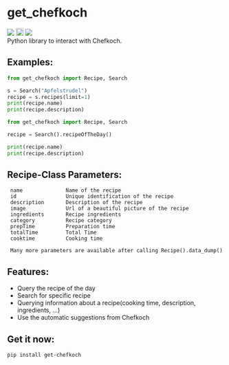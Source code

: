 # get_chefkoch
<a href="http://pepy.tech/count/get-chefkoch"><img src="http://pepy.tech/badge/get-chefkoch"></a> <a href="https://badge.fury.io/py/get-chefkoch"><img src="https://badge.fury.io/py/get-chefkoch.svg" alt="PyPI version" height="18"></a> <a href="https://github.com/olzeug/get_chefkoch/blob/master/LICENSE"><img src="https://img.shields.io/github/license/olzeug/get_chefkoch.svg"></a><br>
Python library to interact with Chefkoch.

## Examples:

```python
from get_chefkoch import Recipe, Search

s = Search("Apfelstrudel")
recipe = s.recipes(limit=1)
print(recipe.name)
print(recipe.description)
```

```python
from get_chefkoch import Recipe, Search

recipe = Search().recipeOfTheDay()

print(recipe.name)
print(recipe.description)
```

## Recipe-Class Parameters:
     name              Name of the recipe
     id                Unique identification of the recipe
     description       Description of the recipe
     image             Url of a beautiful picture of the recipe
     ingredients       Recipe ingredients
     category          Recipe category
     prepTime          Preparation time
     totalTime         Total Time
     cooktime          Cooking time
     
     Many more parameters are available after calling Recipe().data_dump()

## Features:

- Query the recipe of the day
- Search for specific recipe
- Querying information about a recipe(cooking time, description, ingredients, ...)
- Use the automatic suggestions from Chefkoch

## Get it now:

```
pip install get-chefkoch
```
